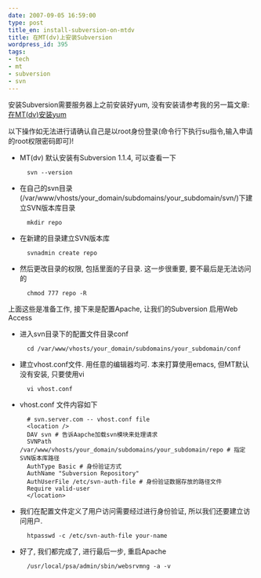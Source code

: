 ```yaml
---
date: 2007-09-05 16:59:00
type: post
title_en: install-subversion-on-mtdv
title: 在MT(dv)上安装Subversion
wordpress_id: 395
tags:
- tech
- mt
- subversion
- svn
---
```


安装Subversion需要服务器上之前安装好yum, 没有安装请参考我的另一篇文章: [在MT(dv)安装yum](http://web.archive.org/web/20071012171712/http://nickcheng.com/2007/09/05/install-yum-on-mtdv/)

以下操作如无法进行请确认自己是以root身份登录(命令行下执行su指令,输入申请的root权限密码即可)!
  
* MT(dv) 默认安装有Subversion 1.1.4, 可以查看一下      

		svn --version
   
* 在自己的svn目录(/var/www/vhosts/your_domain/subdomains/your_subdomain/svn/)下建立SVN版本库目录      

		mkdir repo
   
* 在新建的目录建立SVN版本库      

		svnadmin create repo
   
* 然后更改目录的权限, 包括里面的子目录. 这一步很重要, 要不最后是无法访问的      

		chmod 777 repo -R

上面这些是准备工作, 接下来是配置Apache, 让我们的Subversion 启用Web Access
  
* 进入svn目录下的配置文件目录conf      

		cd /var/www/vhosts/your_domain/subdomains/your_subdomain/conf
   
* 建立vhost.conf文件. 用任意的编辑器均可. 本来打算使用emacs, 但MT默认没有安装, 只要使用vi      

		vi vhost.conf
   
* vhost.conf 文件内容如下      

		# svn.server.com -- vhost.conf file           
		<location />            
		DAV svn # 告诉Aapche加载svn模块来处理请求            
		SVNPath /var/www/vhosts/your_domain/subdomains/your_subdomain/repo # 指定SVN版本库路径            
		AuthType Basic # 身份验证方式            
		AuthName "Subversion Repository"            
		AuthUserFile /etc/svn-auth-file # 身份验证数据存放的路径文件            
		Require valid-user            
		</location>            
   
* 我们在配置文件定义了用户访问需要经过进行身份验证, 所以我们还要建立访问用户.      

		htpasswd -c /etc/svn-auth-file your-name
   
* 好了, 我们都完成了, 进行最后一步, 重启Apache      

		/usr/local/psa/admin/sbin/websrvmng -a -v

